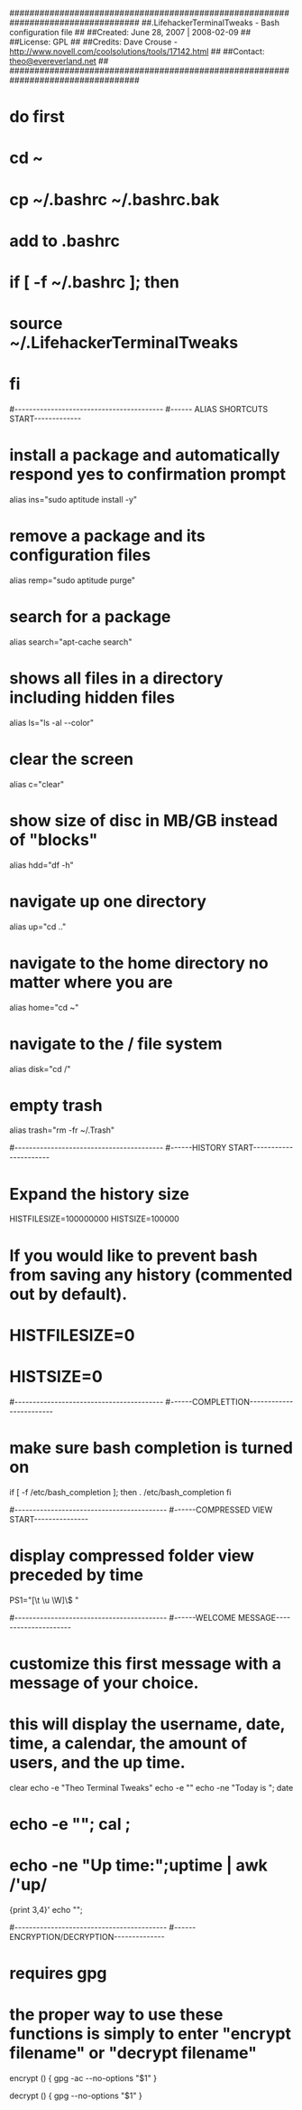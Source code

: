##################################################################################
##.LifehackerTerminalTweaks - Bash configuration file                           ##
##Created: June 28, 2007 | 2008-02-09                                           ##
##License: GPL                                                                  ##
##Credits: Dave Crouse - http://www.novell.com/coolsolutions/tools/17142.html   ##
##Contact: theo@evereverland.net                                                ##
##################################################################################
# do first
# cd ~
# cp ~/.bashrc ~/.bashrc.bak
# add to .bashrc
# if [ -f ~/.bashrc ]; then
# source ~/.LifehackerTerminalTweaks
# fi

#-----------------------------------------
#------ ALIAS SHORTCUTS START-------------

# install a package and automatically respond yes to confirmation prompt
alias ins="sudo aptitude install -y"

# remove a package and its configuration files
alias remp="sudo aptitude purge"

# search for a package
alias search="apt-cache search"

# shows all files in a directory including hidden files
alias ls="ls -al --color"

# clear the screen
alias c="clear"

# show size of disc in MB/GB instead of "blocks"
alias hdd="df -h"

# navigate up one directory
alias up="cd .."

# navigate to the home directory no matter where you are
alias home="cd ~"

# navigate to the / file system
alias disk="cd /"

# empty trash
alias trash="rm -fr ~/.Trash"

#-----------------------------------------
#------HISTORY START----------------------

# Expand the history size

HISTFILESIZE=100000000
HISTSIZE=100000

# If you would like to prevent bash from saving any history (commented out by default).
# HISTFILESIZE=0
# HISTSIZE=0

#-----------------------------------------
#------COMPLETTION------------------------

# make sure bash completion is turned on
if [ -f /etc/bash_completion ]; then
    . /etc/bash_completion
fi

#------------------------------------------
#------COMPRESSED VIEW START---------------

# display compressed folder view preceded by time
PS1="[\t \u \W]\\$ "


#------------------------------------------
#------WELCOME MESSAGE---------------------
# customize this first message with a message of your choice.
# this will display the username, date, time, a calendar, the amount of users, and the up time.
clear
echo -e "Theo Terminal Tweaks"
echo -e ""
echo -ne "Today is "; date
# echo -e ""; cal ;
# echo -ne "Up time:";uptime | awk /'up/
{print $3,$4}'
echo "";

#------------------------------------------
#------ENCRYPTION/DECRYPTION--------------
# requires gpg
# the proper way to use these functions is simply to enter "encrypt filename" or "decrypt filename"
encrypt ()
{
gpg -ac --no-options "$1"
}

decrypt ()
{
gpg --no-options "$1"
}
